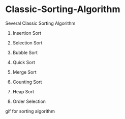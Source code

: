 # Classic-Sorting-Algorithm
Several Classic Sorting Algorithm
1. Insertion Sort
2. Selection Sort
3. Bubble Sort
4. Quick Sort
5. Merge Sort
6. Counting Sort
7. Heap Sort

8. Order Selection

gif for sorting algorithm
